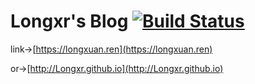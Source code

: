 # Longxr's Blog [![Build Status](https://travis-ci.org/Longxr/Longxr.github.io.svg?branch=blog)](https://travis-ci.org/Longxr/Longxr.github.io)

link->[https://longxuan.ren](https://longxuan.ren)

or->[http://Longxr.github.io](http://Longxr.github.io)
